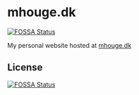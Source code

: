 # mhouge.dk
[![FOSSA Status](https://app.fossa.com/api/projects/git%2Bgithub.com%2Fhougesen%2Fmhouge.dk.svg?type=shield)](https://app.fossa.com/projects/git%2Bgithub.com%2Fhougesen%2Fmhouge.dk?ref=badge_shield)


My personal website hosted at [mhouge.dk](https://mhouge.dk)


## License
[![FOSSA Status](https://app.fossa.com/api/projects/git%2Bgithub.com%2Fhougesen%2Fmhouge.dk.svg?type=large)](https://app.fossa.com/projects/git%2Bgithub.com%2Fhougesen%2Fmhouge.dk?ref=badge_large)